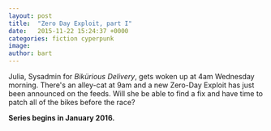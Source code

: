 ```yaml
---
layout: post
title:  "Zero Day Exploit, part I"
date:   2015-11-22 15:24:37 +0000
categories: fiction cyperpunk
image: 
author: bart
---
```

Julia, Sysadmin for <em>Bik&uuml;rious Delivery</em>, gets woken up at 4am Wednesday morning. There's an alley-cat at 9am and a new Zero-Day Exploit has just been announced on the feeds. Will she be able to find a fix and have time to patch all of the bikes before the race?

<strong>Series begins in January 2016.</strong>
